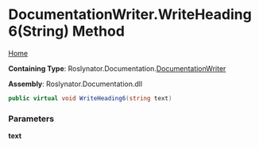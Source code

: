 <a name="_top"></a>

# DocumentationWriter\.WriteHeading6\(String\) Method

[Home](../../../../README.md#_top)

**Containing Type**: Roslynator\.Documentation\.[DocumentationWriter](../README.md#_top)

**Assembly**: Roslynator\.Documentation\.dll

```csharp
public virtual void WriteHeading6(string text)
```

### Parameters

**text**